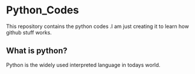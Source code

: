 # Python_Codes
This repository contains the python codes .I am just creating it to learn how github stuff works.
## What is python?
Python is the widely used interpreted language in todays world.
